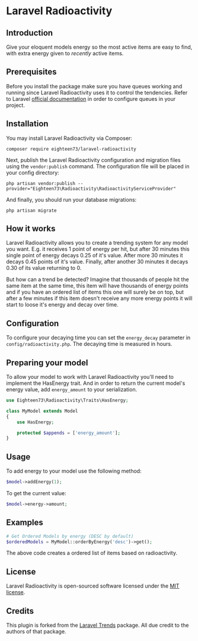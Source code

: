 # Laravel Radioactivity

## Introduction

Give your eloquent models energy so the most active items are easy to find, with extra energy given to _recently_ active items.

## Prerequisites

Before you install the package make sure you have queues working and running since Laravel Radioactivity uses it to control the tendencies. Refer to Laravel [official documentation](https://laravel.com/docs/master/queues) in order to configure queues in your project.

## Installation

You may install Laravel Radioactivity via Composer:

```shell
composer require eighteen73/laravel-radioactivity
```

Next, publish the Laravel Radioactivity configuration and migration files using the `vendor:publish` command. The configuration file will be placed in your config directory:

```shell
php artisan vendor:publish --provider="Eighteen73\Radioactivity\RadioactivityServiceProvider"
```

And finally, you should run your database migrations:

```shell
php artisan migrate
```

## How it works

Laravel Radioactivity allows you to create a trending system for any model you want. E.g. it receives 1 point of energy per hit, but after 30 minutes this single point of energy decays 0.25 of it's value. After more 30 minutes it decays 0.45 points of it's value. Finally, after another 30 minutes it decays 0.30 of its value returning to 0.

But how can a trend be detected? Imagine that thousands of people hit the same item at the same time, this item will have thousands of energy points and if you have an ordered list of items this one will surely be on top, but after a few minutes if this item doesn't receive any more energy points it will start to loose it's energy and decay over time.

## Configuration

To configure your decaying time you can set the `energy_decay` parameter in `config/radioactivity.php`. The decaying time is measured in hours.

## Preparing your model

To allow your model to work with Laravel Radioactivity you'll need to implement the HasEnergy trait. And in order to return the current model's energy value, add `energy_amount` to your serialization.

```php
use Eighteen73\Radioactivity\Traits\HasEnergy;

class MyModel extends Model
{
    use HasEnergy;

    protected $appends = ['energy_amount'];
}
```
## Usage

To add energy to your model use the following method:

```php
$model->addEnergy(1);
```

To get the current value:

```php
$model->energy->amount;
```

## Examples

```php
# Get Ordered Models by energy (DESC by default)
$orderedModels = MyModel::orderByEnergy('desc')->get();
```

The above code creates a ordered list of items based on radioactivity.

## License

Laravel Radioactivity is open-sourced software licensed under the [MIT license](LICENSE.md).

## Credits
This plugin is forked from the [Laravel Trends](https://github.com/hacklabsdev/laravel-trends) package. All due credit to the authors of that package.

